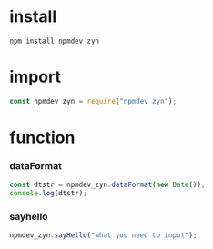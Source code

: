 <!-- 包的说明文档 -->

<!-- 安装方式、导入方式、格式化时间、开源协议 -->

# install

```shell
npm install npmdev_zyn
```

# import

```js
const npmdev_zyn = require("npmdev_zyn");
```

# function

### dataFormat

```js
const dtstr = npmdev_zyn.dataFormat(new Date());
console.log(dtstr);
```

### sayhello

```js
npmdev_zyn.sayHello("what you need to input");
```
